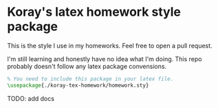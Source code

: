 # Koray's latex homework style package

This is the style I use in my homeworks. Feel free to open a pull request. 

I'm still learning and honestly have no idea what I'm doing. This repo probably doesn't follow any latex package convensions.


```latex
% You need to include this package in your latex file.
\usepackage{./koray-tex-homework/homework.sty}
```

TODO: add docs
